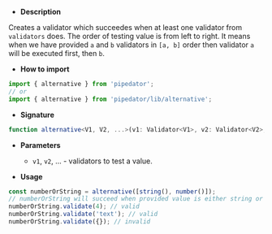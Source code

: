 - **Description**

Creates a validator which succeedes when at least one validator from `validators` does. The order of testing value is from left to right.
It means when we have provided `a` and `b` validators in `[a, b]` order then validator `a` will be executed first, then `b`.

- **How to import**

```typescript
import { alternative } from 'pipedator';
// or
import { alternative } from 'pipedator/lib/alternative';
```

- **Signature**

```typescript
function alternative<V1, V2, ...>(v1: Validator<V1>, v2: Validator<V2>, ...): Validator<V1 | V2 | ...>;
```

- **Parameters**

  - `v1`, `v2`, ... - validators to test a value.

- **Usage**

```typescript
const numberOrString = alternative([string(), number()]);
// numberOrString will succeed when provided value is either string or number:
numberOrString.validate(4); // valid
numberOrString.validate('text'); // valid
numberOrString.validate({}); // invalid
```
